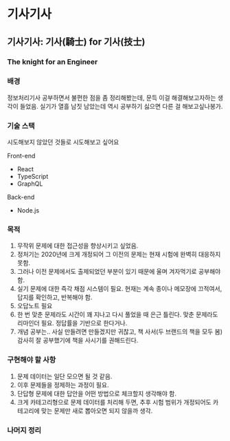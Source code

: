 # 기사기사

## 기사기사: 기사(騎士) for 기사(技士)

### The knight for an Engineer

### 배경

정보처리기사 공부하면서 불편한 점을 좀 정리해봤는데, 문득 이걸 해결해보고자하는 생각이 들었음. 실기가 열흘 남짓 남았는데 역시 공부하기 싫으면 다른 걸 해보고싶나봉가.

### 기술 스택

시도해보지 않았던 것들로 시도해보고 싶어요

Front-end
- React
- TypeScript
- GraphQL

Back-end
- Node.js

### 목적

1. 무작위 문제에 대한 접근성을 향상시키고 싶었음.
2. 정처기는 2020년에 크게 개정되어 그 이전의 문제는 현재 시험에 완벽히 대응하지 못함.
3. 그러나 이전 문제에서도 출제되었던 부분이 있기 때문에 울며 겨자먹기로 공부해야 함.
4. 실기 문제에 대한 즉각 채점 시스템이 필요. 현재는 계속 종이나 메모장에 끄적여서, 답지를 확인하고, 반복해야 함.
5. 오답노트 필요
6. 한 번 맞춘 문제라도 시간이 꽤 지나고 다시 풀었을 때 은근 틀린다. 맞춘 문제라도 리마인더 필요. 정답률을 기반으로 한다거나.
7. 개념 공부는.. 사실 만들려면 만들겠지만 귀찮고, 책 사서(두 브랜드의 책을 모두 봄) 감사히 잘 공부했기에 책을 사시기를 권해드린다.

### 구현해야 할 사항

1. 문제 데이터는 일단 모으면 될 것 같음.
2. 이후 문제들을 정제하는 과정이 필요.
3. 단답형 문제에 대한 답안을 어떤 방법으로 체크할지 생각해야 함.
4. 크게 카테고리형으로 문제 데이터를 처리해 두면, 추후 시험 범위가 개정되어도 카테고리에 맞는 문제만 새로 뽑아오면 되지 않을까 생각.

### 나머지 정리
